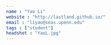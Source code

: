 ```yaml
---
name : "Yao Li"
website : "http://lastland.github.io/"
email : "liyao@seas.upenn.edu"
tags : ["student"]
headshot : "YaoL.jpg"
---
```

